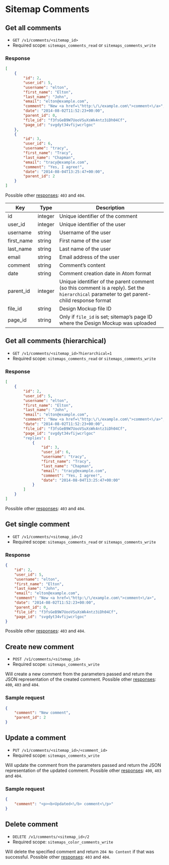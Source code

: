 # Sitemap Comments

## Get all comments

* `GET /v1/comments/<sitemap_id>`
* Required scope: `sitemaps_comments_read` or `sitemaps_comments_write`

### Response
``` json
[
    {
        "id": 2,
        "user_id": 5,
        "username": "elton",
        "first_name": "Elton",
        "last_name": "John",
        "email": "elton@example.com",
        "comment": "New <a href=\"http:\/\/example.com\">comment<\/a>",
        "date": "2014-08-02T11:52:23+00:00",
        "parent_id": 0,
        "file_id": "f3fsGeB9W7UooVSuXsWk4ntz3iDh04Cf",
        "page_id": "svgdyt34vfijwcrlgoc"
    },
    {
        "id": 3,
        "user_id": 6,
        "username": "tracy",
        "first_name": "Tracy",
        "last_name": "Chapman",
        "email": "tracy@example.com",
        "comment": "Yes, I agree!",
        "date": "2014-08-04T13:25:47+00:00",
        "parent_id": 2
    }
]
```

Possible other [responses](./../sections/responses.md): `403` and `404`.

Key | Type | Description
--- | --- | ---
id | integer | Unique identifier of the comment
user_id | integer | Unique identifier of the user
username | string | Username of the user
first_name | string | First name of the user
last_name | string | Last name of the user
email | string | Email address of the user
comment | string | Comment’s content
date | string | Comment creation date in Atom format
parent_id | integer | Unique identifier of the parent comment (so this comment is a reply). Set the `hierarchical` parameter to get parent-child response format
file_id | string | Design Mockup file ID
page_id | string | Only if `file_id` is set; sitemap’s page ID where the Design Mockup was uploaded

## Get all comments (hierarchical)

* `GET /v1/comments/<sitemap_id>?hierarchical=1`
* Required scope: `sitemaps_comments_read` or `sitemaps_comments_write`

### Response
``` json
[
    {
        "id": 2,
        "user_id": 5,
        "username": "elton",
        "first_name": "Elton",
        "last_name": "John",
        "email": "elton@example.com",
        "comment": "New <a href=\"http:\/\/example.com\">comment<\/a>",
        "date": "2014-08-02T11:52:23+00:00",
        "file_id": "f3fsGeB9W7UooVSuXsWk4ntz3iDh04Cf",
        "page_id": "svgdyt34vfijwcrlgoc"
        "replies": [
            {
                "id": 3,
                "user_id": 6,
                "username": "tracy",
                "first_name": "Tracy",
                "last_name": "Chapman",
                "email": "tracy@example.com",
                "comment": "Yes, I agree!",
                "date": "2014-08-04T13:25:47+00:00"
            }
        ]
    }
]
```

Possible other [responses](./../sections/responses.md): `403` and `404`.

## Get single comment

* `GET /v1/comments/<sitemap_id>/2`
* Required scope: `sitemaps_comments_read` or `sitemaps_comments_write`

### Response
``` json
{
    "id": 2,
    "user_id": 5,
    "username": "elton",
    "first_name": "Elton",
    "last_name": "John",
    "email": "elton@example.com",
    "comment": "New <a href=\"http:\/\/example.com\">comment<\/a>",
    "date": "2014-08-02T11:52:23+00:00",
    "parent_id": 0,
    "file_id": "f3fsGeB9W7UooVSuXsWk4ntz3iDh04Cf",
    "page_id": "svgdyt34vfijwcrlgoc"
}
```

Possible other [responses](./../sections/responses.md): `403` and `404`.

## Create new comment

* `POST /v1/comments/<sitemap_id>`
* Required scope: `sitemaps_comments_write`

Will create a new comment from the parameters passed and return the JSON representation of the created comment. Possible other [responses](./../sections/responses.md): `400`, `403` and `404`.

### Sample request
``` json
{
    "comment": "New comment",
    "parent_id": 2
}
```

## Update a comment

* `PUT /v1/comments/<sitemap_id>/<comment_id>`
* Required scope: `sitemaps_comments_write`

Will update the comment from the parameters passed and return the JSON representation of the updated comment. Possible other [responses](./../sections/responses.md): `400`, `403` and `404`.

### Sample request
``` json
{
    "comment": "<p><b>Updated<\/b> comment<\/p>"
}
```

## Delete comment

* `DELETE /v1/comments/<sitemap_id>/2`
* Required scope: `sitemaps_color_comments_write`

Will delete the specified comment and return `204 No Content` if that was successful. Possible other [responses](./../sections/responses.md): `403` and `404`.